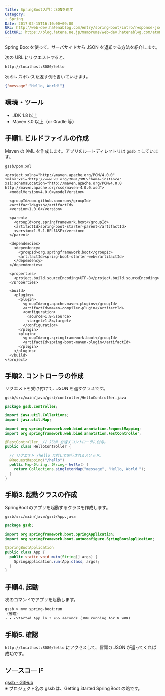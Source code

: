 ```yaml
---
Title: SpringBoot入門：JSONを返す
Category:
- Spring
Date: 2017-02-15T16:10:00+09:00
URL: http://web-dev.hatenablog.com/entry/spring-boot/intro/response-json
EditURL: https://blog.hatena.ne.jp/mamorums/web-dev.hatenablog.com/atom/entry/10328749687179105567
---
```


Spring Boot を使って、サーバサイドから JSON を返却する方法を紹介します。

次の URL にリクエストすると、

```txt
http://localhost:8080/hello
```

次のレスポンスを返す例を書いていきます。

```json
{"message":"Hello, World!"}
```


## 環境・ツール
- JDK 1.8 以上
- Maven 3.0 以上（or Gradle 等）


## 手順1. ビルドファイルの作成
Maven の XML を作成します。アプリのルートディレクトリは `gssb` としています。


`gssb/pom.xml`

```
<project xmlns="http://maven.apache.org/POM/4.0.0" xmlns:xsi="http://www.w3.org/2001/XMLSchema-instance" xsi:schemaLocation="http://maven.apache.org/POM/4.0.0 http://maven.apache.org/xsd/maven-4.0.0.xsd">
  <modelVersion>4.0.0</modelVersion>

  <groupId>com.github.mamorum</groupId>
  <artifactId>gssb</artifactId>
  <version>1.0.0</version>

  <parent>
    <groupId>org.springframework.boot</groupId>
    <artifactId>spring-boot-starter-parent</artifactId>
    <version>1.5.1.RELEASE</version>
  </parent>

  <dependencies>
    <dependency>
      <groupId>org.springframework.boot</groupId>
      <artifactId>spring-boot-starter-web</artifactId>
    </dependency>
  </dependencies>

  <properties>
    <project.build.sourceEncoding>UTF-8</project.build.sourceEncoding>
  </properties>

  <build>
    <plugins>
      <plugin>
        <groupId>org.apache.maven.plugins</groupId>
        <artifactId>maven-compiler-plugin</artifactId>
        <configuration>
          <source>1.8</source>
          <target>1.8</target>
        </configuration>
      </plugin>
      <plugin>
        <groupId>org.springframework.boot</groupId>
        <artifactId>spring-boot-maven-plugin</artifactId>
      </plugin>
    </plugins>
  </build>
</project>
```


## 手順2. コントローラの作成
リクエストを受け付けて、JSON を返すクラスです。

`gssb/src/main/java/gssb/controller/HelloController.java`

```java
package gssb.controller;

import java.util.Collections;
import java.util.Map;

import org.springframework.web.bind.annotation.RequestMapping;
import org.springframework.web.bind.annotation.RestController;

@RestController  // JSON を返すコントローラに付与。
public class HelloController {

  // リクエスト /hello に対して実行されるメソッド。
  @RequestMapping("/hello")
  public Map<String, String> hello() {
    return Collections.singletonMap("message", "Hello, World!");
  }
}
```


## 手順3. 起動クラスの作成
SpringBoot のアプリを起動するクラスを作成します。

`gssb/src/main/java/gssb/App.java`

```java
package gssb;

import org.springframework.boot.SpringApplication;
import org.springframework.boot.autoconfigure.SpringBootApplication;

@SpringBootApplication
public class App {
  public static void main(String[] args) {
    SpringApplication.run(App.class, args);
  }
}
```


## 手順4. 起動
次のコマンドでアプリを起動します。

```txt
gssb > mvn spring-boot:run
（省略）
・・・Started App in 3.865 seconds (JVM running for 8.989)
```


## 手順5. 確認
`http://localhost:8080/hello` にアクセスして、冒頭の JSON が返ってくれば成功です。


## ソースコード
[gssb - GitHub](https://github.com/mamorum/blog/tree/master/code/gssb)  
※ プロジェクト名の gssb は、Getting Started Spring Boot の略です。
